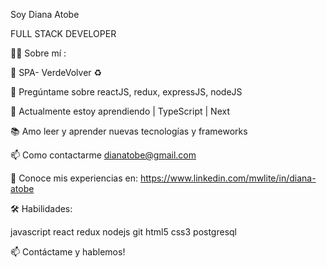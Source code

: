 Soy Diana Atobe

FULL STACK DEVELOPER

👩‍💻 Sobre mí :

🔭 SPA- VerdeVolver ♻️

💬 Pregúntame sobre reactJS, redux, expressJS, nodeJS

🌱 Actualmente estoy aprendiendo | TypeScript | Next

📚 Amo leer y aprender nuevas tecnologías y frameworks

📫 Como contactarme dianatobe@gmail.com

📄 Conoce mis experiencias en: https://www.linkedin.com/mwlite/in/diana-atobe


🛠 Habilidades:


 javascript  react  redux  nodejs  git  html5  css3 postgresql


📫 Contáctame y hablemos!

